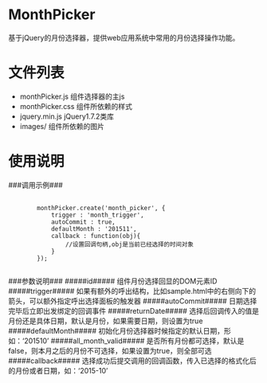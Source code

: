 # MonthPicker
基于jQuery的月份选择器，提供web应用系统中常用的月份选择操作功能。
# 文件列表
+ monthPicker.js  组件选择器的主js
+ monthPicker.css 组件所依赖的样式
+ jquery.min.js   jQuery1.7.2类库
+ images/		  组件所依赖的图片
# 使用说明
###调用示例###
<pre>
	<code>
		monthPicker.create('month_picker', {
		    trigger : 'month_trigger',
		    autoCommit : true,
		    defaultMonth : '201511',
		    callback : function(obj){
		        //设置回调句柄,obj是当前已经选择的时间对象
		    }
		});
	</code>
</pre>
###参数说明###
#####id#####
组件月份选择回显的DOM元素ID
#####trigger#####
如果有额外的呼出结构，比如sample.html中的右侧向下的箭头，可以额外指定呼出选择面板的触发器
#####autoCommit#####
日期选择完毕后立即出发绑定的回调事件
#####returnDate#####
选择后回调传入的值是月份还是具体日期，默认是月份，如果需要日期，则设置为true
#####defaultMonth#####
初始化月份选择器时候指定的默认日期，形如：‘201510’
#####all_month_valid#####
是否所有月份都可选择，默认是false，则本月之后的月份不可选择，如果设置为true，则全部可选
#####callback#####
选择成功后提交调用的回调函数，传入已选择的格式化后的月份或者日期，如：‘2015-10’


